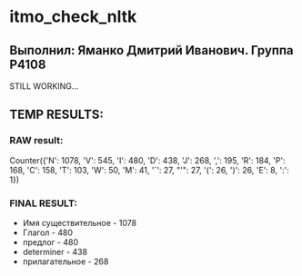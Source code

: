# itmo_check_nltk
## Выполнил: Яманко Дмитрий Иванович. Группа P4108

STILL WORKING...

## TEMP RESULTS: 

### RAW result:
Counter({'N': 1078, 'V': 545, 'I': 480, 'D': 438, 'J': 268, ',': 195, 'R': 184, 'P': 168, 'C': 158, 'T': 103, 'W': 50, 'M': 41, '`': 27, "'": 27, '(': 26, ')': 26, 'E': 8, ':': 1})

### FINAL RESULT:

- Имя существительное - 1078
- Глагол - 480
- предлог - 480
- determiner - 438
- прилагательное - 268
